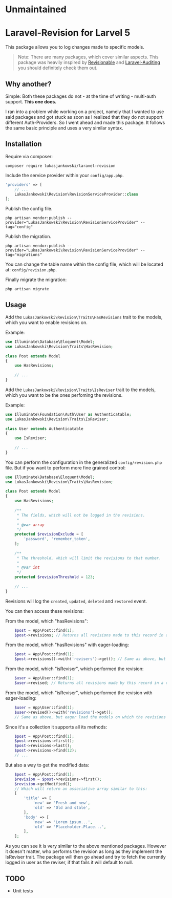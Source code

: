 # Unmaintained

Laravel-Revision for Larvel 5
=============================

This package allows you to log changes made to specific models.

> Note: There are many packages, which cover similar aspects.
> This package was heavily inspired by  [Revisionable](https://github.com/VentureCraft/revisionable/)
> and [Laravel-Auditing](http://www.laravel-auditing.com/)
> you should definitely check them out.

## Why another?

Simple: Both these packages do not - at the time of writing - multi-auth support.
__This one does.__

I ran into a problem while working on a project, namely that I wanted to use
said packages and got stuck as soon as I realized that they do not support
different Auth-Providers. So I went ahead and made this package.
It follows the same basic principle and uses a very similar syntax.

## Installation

Require via composer:
```
composer require lukasjankowski/laravel-revision
```

Include the service provider within your ``` config/app.php ```.
```php
'providers' => [
    // ...
    LukasJankowski\Revision\RevisionServiceProvider::class
];
```

Publish the config file.
```
php artisan vendor:publish --provider="LukasJankowski\Revision\RevisionServiceProvider" --tag="config"
```

Publish the migration.
```
php artisan vendor:publish --provider="LukasJankowski\Revision\RevisionServiceProvider" --tag="migrations"
```

You can change the table name within the config file, which will be located at: ``` config/revision.php ```.

Finally migrate the migration:
```
php artisan migrate
```

## Usage

Add the ``` LukasJankowski\Revision\Traits\HasRevisions ``` trait to the models,
which you want to enable revisions on.

Example:

```php
use Illuminate\Database\Eloquent\Model;
use LukasJankowski\Revision\Traits\HasRevision;
 
class Post extends Model
{
    use HasRevisions;
    
    // ...
}
```

Add the ``` LukasJankowski\Revision\Traits\IsReviser ``` trait to the models,
which you want to be the ones perfoming the revisions.

Example:

```php
use Illuminate\Foundation\Auth\User as Authenticatable;
use LukasJankowski\Revision\Traits\IsReviser;
 
class User extends Authenticatable
{
    use IsReviser;
    
    // ...
}
```

You can perform the configuration in the generalized ``` config/revision.php ``` file.
But if you want to perform more fine grained control:

````php
use Illuminate\Database\Eloquent\Model;
use LukasJankowski\Revision\Traits\HasRevision;
 
class Post extends Model
{
    use HasRevisions;
    
    /**
     * The fields, which will not be logged in the revisions.
     *
     * @var array
     */
    protected $revisionExclude = [
        'password', 'remember_token',
    ];
    
    /**
     * The threshold, which will limit the revisions to that number.
     *
     * @var int
     */
    protected $revisionThreshold = 123;
    
    // ...
}
````


Revisions will log the ``` created ```, ``` updated ```, ``` deleted ``` and ``` restored ``` event.

You can then access these revisions:

From the model, which "hasRevisions":
````php
    $post = App\Post::find(1);
    $post->revisions; // Returns all revisions made to this record in a collection.
````
From the model, which "hasRevisions" with eager-loading:
```php
    $post = App\Post::find(1);
    $post->revisions()->with('revisers')->get(); // Same as above, but eager load the ones, who performed the revision.
```
From the model, which "isReviser", which performed the revision:
```php
    $user = App\User::find(1);
    $user->revised; // Returns all revisions made by this record in a collection.
```
From the model, which "isReviser", which performed the revision with eager-loading:
```php
    $user = App\User::find(1);
    $user->revised()->with('revisions')->get(); 
    // Same as above, but eager load the models on which the revisions were performed.
```
Since it's a collection it supports all its methods:
```php
    $post = App\Post::find(1);
    $post->revisions->first();
    $post->revisions->last();
    $post->revisions->find(12);
    // ...
```
But also a way to get the modified data:
```php
    $post = App\Post::find(1);
    $revision = $post->revisions->first();
    $revision->getModified();
    // Which will return an associative array similar to this:
    [
        'title' => [
            'new' => 'Fresh and new',
            'old' => 'Old and stale',
        ],
        'body' => [
            'new' => 'Lorem ipsum...',
            'old' => 'Placeholder.Place...',
        ],
    ];
```

As you can see it is very similar to the above mentioned packages.
However it doesn't matter, who performs the revision as long as they
implement the IsReviser trait. The package will then go ahead and try
to fetch the currently logged in user as the reviser, if that fails it will
default to null.

## TODO
 - Unit tests
